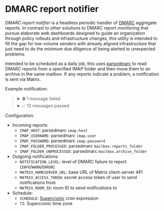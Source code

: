 # DMARC report notifier

*DMARC report notifier* is a headless periodic handler of [DMARC] aggregate reports. In contrast to other solutions to DMARC report monitoring that pursue elaborate web dashboards designed to guide an organization through policy rollouts and infrastructure changes, this utility is intended to fill the gap for low-volume senders with already aligned infrastructure that just need to do the minimum due diligence of being alerted to unexpected problems.

Intended to be scheduled as a daily job, this uses [parsedmarc] to read DMARC reports from a specified IMAP folder and then move them to an archive in the same mailbox. If any reports indicate a problem, a notification is sent via Matrix.

Example notification:

> <details>
>   <summary>⛔ 1 message failed</summary>
>   <table>
>     <thead>
>       <tr><th>Count</th><th>Sender</th><th>SPF</th><th>DKIM</th><th>DMARC</th><th>Reporter</th></tr>
>     </thead>
>     <tbody>
>       <tr>
>         <td>1</td>
>         <td>IP: <code>192.0.2.1</code><br />rDNS: <code>example.com</code><br />Envelope: <code>example.com</code><br />Header: <code>example.com</code></td>
>         <td>⛔<br /><code>example.com</code>: pass</td>
>         <td>⛔<br /><code>example.com</code>: pass</td>
>         <td>⛔</td>
>         <td>Example</td>
>       </tr>
>     </tbody>
>   </table>
> </details>
> <details>
>   <summary>✅ 12 messages passed</summary>
>   <table>
>     <thead>
>       <tr><th>Count</th><th>Sender</th><th>SPF</th><th>DKIM</th><th>DMARC</th><th>Reporter</th></tr>
>     </thead>
>     <tbody>
>       <tr>
>         <td>6</td>
>         <td>IP: <code>192.0.2.2</code><br />rDNS: <code>example.com</code><br />Envelope: <code>example.com</code><br />Header: <code>example.com</code></td>
>         <td>✅<br /><code>example.com</code>: pass</td>
>         <td>✅<br /><code>example.com</code>: pass</td>
>         <td>✅</td>
>         <td>Example</td>
>       </tr>
>       <tr>
>         <td>3</td>
>         <td>IP: <code>192.0.2.3</code><br />rDNS: <code>example.com</code><br />Envelope: <code>example.com</code><br />Header: <code>example.com</code></td>
>         <td>✅<br /><code>example.com</code>: pass</td>
>         <td>✅<br /><code>example.com</code>: pass</td>
>         <td>✅</td>
>         <td>Example</td>
>       </tr>
>       <tr>
>         <td>2</td>
>         <td>IP: <code>192.0.2.3</code><br />rDNS: <code>example.com</code><br />Envelope: <code>example.com</code><br />Header: <code>example.com</code></td>
>         <td>✅<br /><code>example.com</code>: pass</td>
>         <td>✅<br /><code>example.com</code>: pass</td>
>         <td>✅</td>
>         <td>Example</td>
>       </tr>
>       <tr>
>         <td>1</td>
>         <td>IP: <code>192.0.2.4</code><br />rDNS: <code>example.com</code><br />Envelope: <code>example.com</code><br />Header: <code>example.com</code></td>
>         <td>✅<br /><code>example.com</code>: pass</td>
>         <td>✅<br /><code>example.com</code>: pass</td>
>         <td>✅</td>
>         <td>Example</td>
>       </tr>
>     </tbody>
>   </table>
> </details>

Configuration:

  - Incoming reports:
    - `IMAP_HOST`: parsedmarc `imap.host`
    - `IMAP_USERNAME`: parsedmarc `imap.user`
    - `IMAP_PASSWORD`: parsedmarc `imap.password`
    - `IMAP_FOLDER_PROCESSED`: parsedmarc `mailbox.reports_folder`
    - `IMAP_FOLDER_UNPROCESSED`: parsedmarc `mailbox.archive_folder`
  - Outgoing notifications:
    - `NOTIFICATION_LEVEL`: level of DMARC failure to report (`INFO`/`WARN`/`ERROR`)
    - `MATRIX_HOMESERVER_URL`: base URL of Matrix client-server API
    - `MATRIX_ACCESS_TOKEN`: secret access token of user to send notifications from
    - `MATRIX_ROOM_ID`: room ID to send notifications to
  - Schedule:
    - `SCHEDULE`: [Supercronic] cron expression
    - `TZ`: Supercronic time zone

[DMARC]: https://en.wikipedia.org/wiki/DMARC
[Matrix]: https://matrix.org/
[parsedmarc]: https://github.com/domainaware/parsedmarc
[Supercronic]: https://github.com/aptible/supercronic
